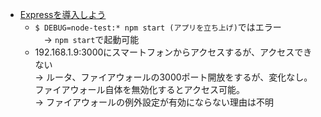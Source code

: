 * [Expressを導入しよう](https://github.com/osamu38/node-express-curriculum/wiki/Node.jsを始めてみよう#expressを導入しよう)  
  * `$ DEBUG=node-test:* npm start (アプリを立ち上げ)`ではエラー  
　→ `npm start`で起動可能  
  * 192.168.1.9:3000にスマートフォンからアクセスするが、アクセスできない  
  → ルータ、ファイアウォールの3000ポート開放をするが、変化なし。ファイアウォール自体を無効化するとアクセス可能。  
  → ファイアウォールの例外設定が有効にならない理由は不明  
   